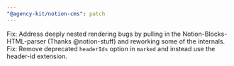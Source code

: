 ```yaml
---
"@agency-kit/notion-cms": patch
---
```


Fix: Address deeply nested rendering bugs by pulling in the Notion-Blocks-HTML-parser (Thanks @notion-stuff) and reworking some of the internals.
Fix: Remove deprecated `headerIds` option in `marked` and instead use the header-id extension.

